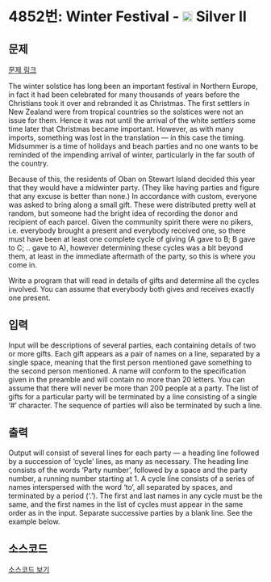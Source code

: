 # 4852번: Winter Festival - <img src="https://static.solved.ac/tier_small/9.svg" style="height:20px" /> Silver II

<!-- performance -->

<!-- 문제 제출 후 깃허브에 푸시를 했을 때 제출한 코드의 성능이 입력될 공간입니다.-->

<!-- end -->

## 문제

[문제 링크](https://boj.kr/4852)


<p>The winter solstice has long been an important festival in Northern Europe, in fact it had been celebrated for many thousands of years before the Christians took it over and rebranded it as Christmas. The first settlers in New Zealand were from tropical countries so the solstices were not an issue for them. Hence it was not until the arrival of the white settlers some time later that Christmas became important. However, as with many imports, something was lost in the translation — in this case the timing. Midsummer is a time of holidays and beach parties and no one wants to be reminded of the impending arrival of winter, particularly in the far south of the country.</p>

<p>Because of this, the residents of Oban on Stewart Island decided this year that they would have a midwinter party. (They like having parties and figure that any excuse is better than none.) In accordance with custom, everyone was asked to bring along a small gift. These were distributed pretty well at random, but someone had the bright idea of recording the donor and recipient of each parcel. Given the community spirit there were no pikers, i.e. everybody brought a present and everybody received one, so there must have been at least one complete cycle of giving (A gave to B; B gave to C; .. gave to A), however determining these cycles was a bit beyond them, at least in the immediate aftermath of the party, so this is where you come in.</p>

<p>Write a program that will read in details of gifts and determine all the cycles involved. You can assume that everybody both gives and receives exactly one present.</p>



## 입력


<p>Input will be descriptions of several parties, each containing details of two or more gifts. Each gift appears as a pair of names on a line, separated by a single space, meaning that the first person mentioned gave something to the second person mentioned. A name will conform to the specification given in the preamble and will contain no more than 20 letters. You can assume that there will never be more than 200 people at a party. The list of gifts for a particular party will be terminated by a line consisting of a single ‘#’ character. The sequence of parties will also be terminated by such a line.</p>



## 출력


<p>Output will consist of several lines for each party — a heading line followed by a succession of ‘cycle’ lines, as many as necessary. The heading line consists of the words ‘Party number’, followed by a space and the party number, a running number starting at 1. A cycle line consists of a series of names interspersed with the word ‘to’, all separated by spaces, and terminated by a period (‘.’). The first and last names in any cycle must be the same, and the first names in the list of cycles must appear in the same order as in the input. Separate successive parties by a blank line. See the example below.</p>



## 소스코드

[소스코드 보기](Winter%20Festival.py)